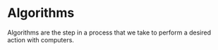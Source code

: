 # Algorithms

Algorithms are the step in a process that we take to perform a desired action with computers.